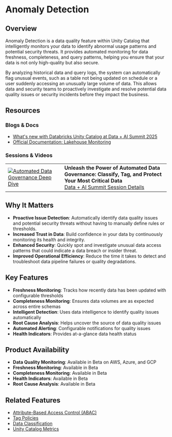# Anomaly Detection

## Overview
Anomaly Detection is a data quality feature within Unity Catalog that intelligently monitors your data to identify abnormal usage patterns and potential security threats. It provides automated monitoring for data freshness, completeness, and query patterns, helping you ensure that your data is not only high-quality but also secure.

By analyzing historical data and query logs, the system can automatically flag unusual events, such as a table not being updated on schedule or a user suddenly accessing an unusually large volume of data. This allows data and security teams to proactively investigate and resolve potential data quality issues or security incidents before they impact the business.

## Resources

### Blogs & Docs
*   [What's new with Databricks Unity Catalog at Data + AI Summit 2025](https://www.databricks.com/blog/whats-new-databricks-unity-catalog-data-ai-summit-2025)
*   [Official Documentation: Lakehouse Monitoring](https://docs.databricks.com/en/lakehouse-monitoring/index.html)

### Sessions & Videos
| | |
|---|---|
| [![Automated Data Governance Deep Dive](https://img.youtube.com/vi/o529ypvgJkk/0.jpg)](https://www.youtube.com/watch?v=o529ypvgJkk) | **Unleash the Power of Automated Data Governance: Classify, Tag, and Protect Your Most Critical Data**<br/>[Data + AI Summit Session Details](https://www.databricks.com/dataaisummit/session/unleash-power-automated-data-governance-classify-tag-and-protect-your) |

## Why It Matters
*   **Proactive Issue Detection**: Automatically identify data quality issues and potential security threats without having to manually define rules or thresholds.
*   **Increased Trust in Data**: Build confidence in your data by continuously monitoring its health and integrity.
*   **Enhanced Security**: Quickly spot and investigate unusual data access patterns that could indicate a data breach or insider threat.
*   **Improved Operational Efficiency**: Reduce the time it takes to detect and troubleshoot data pipeline failures or quality degradations.

## Key Features

- **Freshness Monitoring**: Tracks how recently data has been updated with 
configurable thresholds
- **Completeness Monitoring**: Ensures data volumes are as expected across entire 
schemas
- **Intelligent Detection**: Uses data intelligence to identify quality issues 
automatically
- **Root Cause Analysis**: Helps uncover the source of data quality issues
- **Automated Alerting**: Configurable notifications for quality issues
- **Health Indicators**: Provides at-a-glance data health status


## Product Availability
- **Data Quality Monitoring**: Available in Beta on AWS, Azure, and GCP
- **Freshness Monitoring**: Available in Beta
- **Completeness Monitoring**: Available in Beta
- **Health Indicators**: Available in Beta
- **Root Cause Analysis**: Available in Beta

## Related Features
*   [Attribute-Based Access Control (ABAC)](../abac/)
*   [Tag Policies](../tag-policies/)
*   [Data Classification](../data-classification/)
*   [Unity Catalog Metrics](../uc-metrics/) 